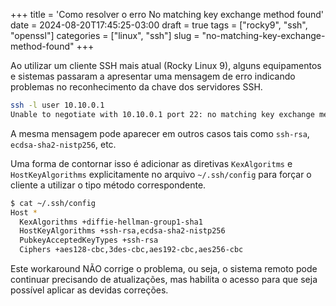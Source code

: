 +++
title = 'Como resolver o erro No matching key exchange method found'
date = 2024-08-20T17:45:25-03:00
draft = true
tags = ["rocky9", "ssh", "openssl"]
categories = ["linux", "ssh"]
slug = "no-matching-key-exchange-method-found"
+++

Ao utilizar um cliente SSH mais atual (Rocky Linux 9), alguns equipamentos e sistemas passaram a apresentar uma mensagem de erro indicando problemas no reconhecimento da chave dos servidores SSH.

```bash
ssh -l user 10.10.0.1
Unable to negotiate with 10.10.0.1 port 22: no matching key exchange method found. Their offer: diffie-hellman-group1-sha1
``` 

A mesma mensagem pode aparecer em outros casos tais como `ssh-rsa`, `ecdsa-sha2-nistp256`, etc.

Uma forma de contornar isso é adicionar as diretivas `KexAlgoritms` e `HostKeyAlgorithms` explicitamente no arquivo `~/.ssh/config` para forçar o cliente a utilizar o tipo método correspondente.

```bash
$ cat ~/.ssh/config
Host *
  KexAlgorithms +diffie-hellman-group1-sha1
  HostKeyAlgorithms +ssh-rsa,ecdsa-sha2-nistp256
  PubkeyAcceptedKeyTypes +ssh-rsa
  Ciphers +aes128-cbc,3des-cbc,aes192-cbc,aes256-cbc
```

Este workaround NÃO corrige o problema, ou seja, o sistema remoto pode continuar precisando de atualizações, mas habilita o acesso para que seja possível aplicar as devidas correções.
